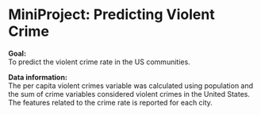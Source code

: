 # MiniProject: Predicting Violent Crime
**Goal:**<br>
To predict the violent crime rate in the US communities.

**Data information:**<br>
The per capita violent crimes variable was calculated using population and the sum of crime variables considered violent crimes in the United States. The features related to the crime rate is reported for each city.


